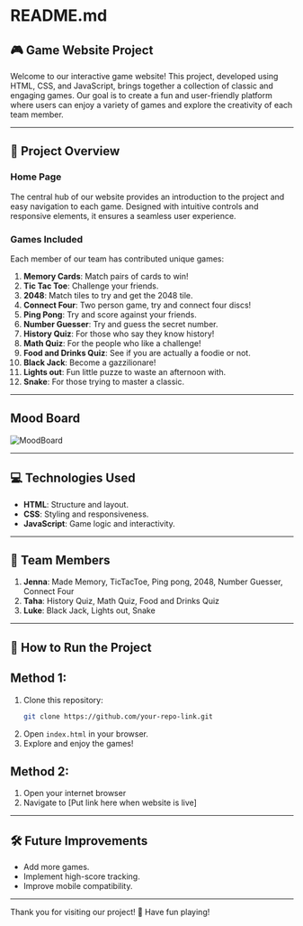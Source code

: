 # README.md

## 🎮 Game Website Project

Welcome to our interactive game website! This project, developed using HTML, CSS, and JavaScript, brings together a collection of classic and engaging games. Our goal is to create a fun and user-friendly platform where users can enjoy a variety of games and explore the creativity of each team member.

---

## 🚀 Project Overview

### Home Page
The central hub of our website provides an introduction to the project and easy navigation to each game. Designed with intuitive controls and responsive elements, it ensures a seamless user experience.

### Games Included
Each member of our team has contributed unique games:

1. **Memory Cards**: Match pairs of cards to win!
2. **Tic Tac Toe**: Challenge your friends.
3. **2048**: Match tiles to try and get the 2048 tile.
4. **Connect Four**: Two person game, try and connect four discs!
6. **Ping Pong**: Try and score against your friends.
6. **Number Guesser**: Try and guess the secret number.
7. **History Quiz**: For those who say they know history!
8. **Math Quiz**: For the people who like a challenge!
9. **Food and Drinks Quiz**: See if you are actually a foodie or not.
10. **Black Jack**: Become a gazzilionare!
11. **Lights out**: Fun little puzze to waste an afternoon with.
12. **Snake**: For those trying to master a classic.

---

## Mood Board
![MoodBoard](https://github.com/user-attachments/assets/c525f4bd-6f62-4e25-a323-6f7596f9b5ce)

---

## 💻 Technologies Used
- **HTML**: Structure and layout.
- **CSS**: Styling and responsiveness.
- **JavaScript**: Game logic and interactivity.

---

## 👥 Team Members
1. **Jenna**: Made Memory, TicTacToe, Ping pong, 2048, Number Guesser, Connect Four
2. **Taha**: History Quiz, Math Quiz, Food and Drinks Quiz
3. **Luke**: Black Jack, Lights out, Snake

---

## 🌟 How to Run the Project
## Method 1:
1. Clone this repository:
   ```bash
   git clone https://github.com/your-repo-link.git
   ```
2. Open `index.html` in your browser.
3. Explore and enjoy the games!
## Method 2:
1. Open your internet browser
2. Navigate to [Put link here when website is live]
---


## 🛠️ Future Improvements
- Add more games.
- Implement high-score tracking.
- Improve mobile compatibility.

---

Thank you for visiting our project! 🎉 Have fun playing!
